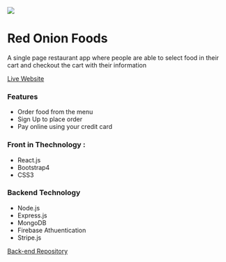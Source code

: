 ![](https://red-onion-restaura.firebaseapp.com/static/media/logo2.2ce2face.png)
# Red Onion Foods
A single page restaurant app where people are able to select food in their cart and checkout the cart with their information

[Live Website](https://red-onion-restaura.firebaseapp.com/)

### Features
* Order food from the menu
* Sign Up to place order
* Pay online using your credit card

### Front in Thechnology : 
* React.js
* Bootstrap4
* CSS3

### Backend Technology
* Node.js
* Express.js
* MongoDB
* Firebase Athuentication 
* Stripe.js

[Back-end Repository](https://github.com/solaimanshadin/red-onion-backend)

